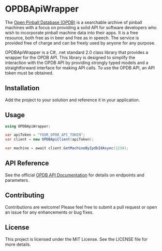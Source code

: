 # OPDBApiWrapper

The [Open Pinball Database (OPDB)](https://opdb.org/) is a searchable archive of pinball machines with a focus on providing a solid API for software developers who wish to incorporate pinball machine data into their apps. It is a free resource, both free as in beer and free as in speech. The service is provided free of charge and can be freely used by anyone for any purpose.

OPDBApiWrapper is a C#, .net standard 2.0 class library that provides a wrapper for the OPDB API. This library is designed to simplify the interaction with the OPDB API by providing strongly typed models and a straightforward interface for making API calls. To use the OPDB API, an API token must be obtained.

## Installation
Add the project to your solution and reference it in your application.

## Usage
```csharp
using OPDBApiWrapper;

var apiToken = "YOUR_OPDB_API_TOKEN";
var client = new OPDBApiClient(apiToken);

var machine = await client.GetMachineByIpdbIdAsync(1234);
```

## API Reference
See the official [OPDB API Documentation](https://opdb.org/api) for details on endpoints and parameters.

## Contributing

Contributions are welcome! Please feel free to submit a pull request or open an issue for any enhancements or bug fixes.

## License

This project is licensed under the MIT License. See the LICENSE file for more details.